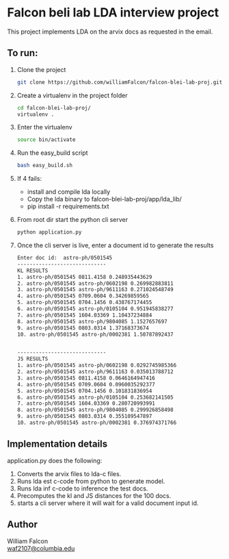 # Falcon beli lab LDA interview project    
This project implements LDA on the arvix docs as requested in the email.    

## To run:    
1. Clone the project    
    ```bash
    git clone https://github.com/williamFalcon/falcon-blei-lab-proj.git
    ```    
    
2. Create a virtualenv in the project folder   
    ```bash    
    cd falcon-blei-lab-proj/
    virtualenv .
    ```    

3. Enter the virtualenv    
    ```bash
    source bin/activate
    ```    
    
4. Run the easy_build script    
    ```bash   
    bash easy_build.sh
    ```    

5. If 4 fails:    
    - install and compile lda locally    
    - Copy the lda binary to falcon-blei-lab-proj/app/lda_lib/    
    - pip install -r requirements.txt        

6. From root dir start the python cli server    
    ```bash
    python application.py
    ```    

7. Once the cli server is live, enter a document id to generate the results    
    ```bash
    Enter doc id:  astro-ph/0501545
    -----------------------------
    KL RESULTS
    1. astro-ph/0501545 0811.4158 0.248935443629
    2. astro-ph/0501545 astro-ph/0602198 0.269982883811
    3. astro-ph/0501545 astro-ph/9611163 0.271024548749
    4. astro-ph/0501545 0709.0604 0.34269859565
    5. astro-ph/0501545 0704.1456 0.438767174455
    6. astro-ph/0501545 astro-ph/0105104 0.951945838277
    7. astro-ph/0501545 1604.03369 1.10437234884
    8. astro-ph/0501545 astro-ph/9804085 1.1527657697
    9. astro-ph/0501545 0803.0314 1.37168373674
    10. astro-ph/0501545 astro-ph/0002381 1.50787892437


    -----------------------------
    JS RESULTS
    1. astro-ph/0501545 astro-ph/0602198 0.0292745985366
    2. astro-ph/0501545 astro-ph/9611163 0.035013788712
    3. astro-ph/0501545 0811.4158 0.0646164947416
    4. astro-ph/0501545 0709.0604 0.0960035292377
    5. astro-ph/0501545 0704.1456 0.101831836954
    6. astro-ph/0501545 astro-ph/0105104 0.253682141505
    7. astro-ph/0501545 1604.03369 0.280720993991
    8. astro-ph/0501545 astro-ph/9804085 0.299926858498
    9. astro-ph/0501545 0803.0314 0.355109547897
    10. astro-ph/0501545 astro-ph/0002381 0.376974371766
    ```

## Implementation details    
application.py does the following:    

1. Converts the arvix files to lda-c files.   
2. Runs lda est c-code from python to generate model.    
3. Runs lda inf c-code to inference the test docs.   
4. Precomputes the kl and JS distances for the 100 docs.    
5. starts a cli server where it will wait for a valid document input id.    

## Author    
William Falcon    
waf2107@columbia.edu    
